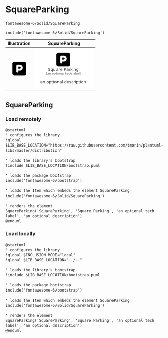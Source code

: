 # SquareParking


```text
fontawesome-6/Solid/SquareParking
```

```text
include('fontawesome-6/Solid/SquareParking')
```



| Illustration | SquareParking |
| :---: | :---: |
| ![illustration for Illustration](../../fontawesome-6/Solid/SquareParking.png) | ![illustration for SquareParking](../../fontawesome-6/Solid/SquareParking.Local.png) |




## SquareParking

### Load remotely
```plantuml
@startuml
' configures the library
!global $LIB_BASE_LOCATION="https://raw.githubusercontent.com/tmorin/plantuml-libs/master/distribution"

' loads the library's bootstrap
!include $LIB_BASE_LOCATION/bootstrap.puml

' loads the package bootstrap
include('fontawesome-6/bootstrap')

' loads the Item which embeds the element SquareParking
include('fontawesome-6/Solid/SquareParking')

' renders the element
SquareParking('SquareParking', 'Square Parking', 'an optional tech label', 'an optional description')
@enduml
```

### Load locally
```plantuml
@startuml
' configures the library
!global $INCLUSION_MODE="local"
!global $LIB_BASE_LOCATION="../.."

' loads the library's bootstrap
!include $LIB_BASE_LOCATION/bootstrap.puml

' loads the package bootstrap
include('fontawesome-6/bootstrap')

' loads the Item which embeds the element SquareParking
include('fontawesome-6/Solid/SquareParking')

' renders the element
SquareParking('SquareParking', 'Square Parking', 'an optional tech label', 'an optional description')
@enduml
```

